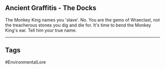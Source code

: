 ## Ancient Graffitis - The Docks
The Monkey King names you 'slave'. No. You are the gems of Wraeclast, not the treacherous stones you dig and die for. It's time to bend the Monkey King's ear. Tell him your true name.

---
## Tags
#EnvironmentalLore